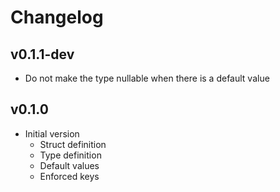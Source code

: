 # Changelog

## v0.1.1-dev

* Do not make the type nullable when there is a default value

## v0.1.0

* Initial version
    * Struct definition
    * Type definition
    * Default values
    * Enforced keys
